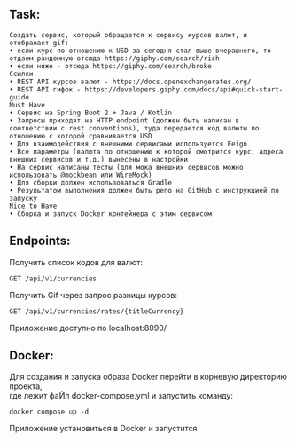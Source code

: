 Task:
---
```
Создать сервис, который обращается к сервису курсов валют, и отображает gif:
• если курс по отношению к USD за сегодня стал выше вчерашнего, то отдаем рандомную отсюда https://giphy.com/search/rich
• если ниже - отсюда https://giphy.com/search/broke
Ссылки
• REST API курсов валют - https://docs.openexchangerates.org/
• REST API гифок - https://developers.giphy.com/docs/api#quick-start-guide
Must Have
• Сервис на Spring Boot 2 + Java / Kotlin
• Запросы приходят на HTTP endpoint (должен быть написан в соответствии с rest conventions), туда передается код валюты по отношению с которой сравнивается USD
• Для взаимодействия с внешними сервисами используется Feign
• Все параметры (валюта по отношению к которой смотрится курс, адреса внешних сервисов и т.д.) вынесены в настройки
• На сервис написаны тесты (для мока внешних сервисов можно использовать @mockbean или WireMock)
• Для сборки должен использоваться Gradle
• Результатом выполнения должен быть репо на GitHub с инструкцией по запуску
Nice to Have
• Сборка и запуск Docker контейнера с этим сервисом

```  
Endpoints:
---  
Получить список кодов для валют:  
```
GET /api/v1/currencies
```  
Получить Gif через запрос разницы курсов:  
```
GET /api/v1/currencies/rates/{titleCurrency}
```  
Приложение доступно по localhost:8090/  

Docker:
---
Для создания  и запуска образа Docker перейти в корневую директорию проекта,  
где лежит фаЙл docker-compose.yml и запустить команду:  
```  
docker compose up -d  
```
Приложение установиться в Docker и запустится
